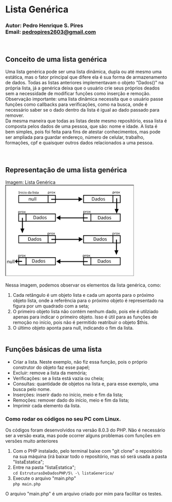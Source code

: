 # Lista Genérica
### Autor: Pedro Henrique S. Pires <br/>Email: pedropires2603@gmail.com
<br/>

## Conceito de uma lista genérica
Uma lista genérica pode ser uma lista dinâmica, dupla ou até mesmo uma estática, mas o fator principal que difere ela é sua forma de armazenamento de dados. Todas as listas anteriores implementavam o objeto "Dados()" na própria lista, já a genérica deixa que o usuário crie seus próprios deados sem a necessidade de modificar funções como inserção e remoção.<br/>
Observação importante: uma lista dinâmica necessita que o usuário passe funções como callbacks para verificações, como na busca, onde é necessário saber se o dado dentro da lista é igual ao dado passado para remover.<br/>
Da mesma maneira que todas as listas deste mesmo repositório, essa lista é composta pelos dados de uma pessoa, que são: nome e idade. A lista é bem simples, pois foi feita para fins de atestar conhecimentos, mas pode ser ampliada para guardar endereço, número de celular, trabalho, formações, cpf e quaisquer outros dados relacionados a uma pessoa.<br/>
<br/><br/>

## Representação de uma lista genérica
Imagem: Lista Genérica<br/>
<img src="./imgs/listaDinamica.png" width="400"><br/><br/>
Nessa imagem, podemos observar os elementos da lista genérica, como:
1. Cada retângulo é um objeto lista e cada um aponta para o próximo objeto lista, onde a referência para o próximo objeto é representado na figura por um quadrado com a seta;<br/>
2. O primeiro objeto lista não contém nenhum dado, pois ele é utilziado apenas para indicar o primeiro objeto. Isso é útil para as funções de remoção no início, pois não é permitido reatribuir o objeto $this.
3. O último objeto aponta para null, indicando o fim da lista.
<br/><br/>

## Funções básicas de uma lista
* Criar a lista. Neste exemplo, não fiz essa função, pois o próprio construtor do objeto faz esse papel;
* Excluir: remove a lista da memória;
* Verificações: se a lista está vazia ou cheia;
* Consultas: quantidade de objetos na lista e, para esse exemplo, uma busca pelo nome.
* Inserções: inserir dado no início, meio e fim da lista;
* Remoções: remover dado do início, meio e fim da lista;
* Imprimir cada elemento da lista.


### Como rodar os códigos no seu PC com Linux.
Os códigos foram desenvolvidos na versão 8.0.3 do PHP. Não é necessário ser a versão exata, mas pode ocorrer alguns problemas com funções em versões muito anteriores</br>
1. Com o PHP instalado, pelo terminal baixe com "git clone" o repositório na sua máquina (irá baixar todo o repositório, mas só será usada a pasta "listaEstatica";</br>
2. Entre na pasta "listaEstatica";</br>
`cd EstruturasDeDadosPHP/5\ -\ listaGenerica/`</br>
3. Execute o arquivo "main.php"</br>
`php main.php`</p>

O arquivo "main.php" é um arquivo criado por mim para facilitar os testes.</br>
